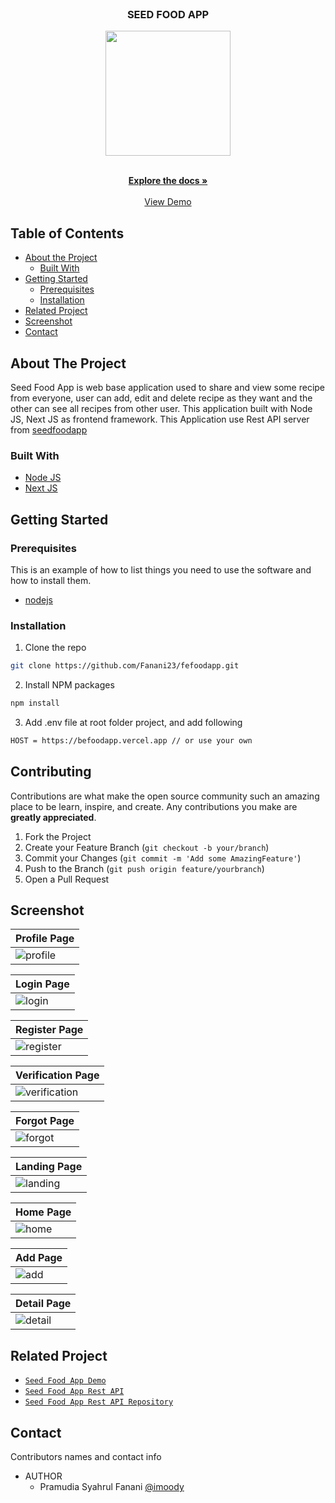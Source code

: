 <br />
<p align="center">

  <h3 align="center">SEED FOOD APP</h3>
  <p align="center">
    <image align="center" width="200" src='./public/demo/logo.png' />
  </p>

  <p align="center">
    <br />
    <a href="https://github.com/Fanani23/fefoodapp.git"><strong>Explore the docs »</strong></a>
    <br />
    <br />
    <a href="https://fefoodapp.vercel.app/">View Demo</a>
  </p>
</p>

<!-- TABLE OF CONTENTS -->

## Table of Contents

- [About the Project](#about-the-project)
  - [Built With](#built-with)
- [Getting Started](#getting-started)
  - [Prerequisites](#prerequisites)
  - [Installation](#installation)
- [Related Project](#related-project)
- [Screenshot](#screenshot)
- [Contact](#contact)

<!-- ABOUT THE PROJECT -->

## About The Project

Seed Food App is web base application used to share and view some recipe from everyone, user can add, edit and delete recipe as they want and the other can see all recipes from other user. This application built with Node JS, Next JS as frontend framework.
This Application use Rest API server from [seedfoodapp](https://befoodapp.vercel.app/)

### Built With

- [Node JS](https://nodejs.org/en/docs/)
- [Next JS](https://nextjs.org/)

<!-- GETTING STARTED -->

## Getting Started

### Prerequisites

This is an example of how to list things you need to use the software and how to install them.

- [nodejs](https://nodejs.org/en/download/)

### Installation

1. Clone the repo

```sh
git clone https://github.com/Fanani23/fefoodapp.git
```

2. Install NPM packages

```sh
npm install
```

3. Add .env file at root folder project, and add following

```sh
HOST = https://befoodapp.vercel.app // or use your own

```

<!-- CONTRIBUTING -->

## Contributing

Contributions are what make the open source community such an amazing place to be learn, inspire, and create. Any contributions you make are **greatly appreciated**.

1. Fork the Project
2. Create your Feature Branch (`git checkout -b your/branch`)
3. Commit your Changes (`git commit -m 'Add some AmazingFeature'`)
4. Push to the Branch (`git push origin feature/yourbranch`)
5. Open a Pull Request

<!-- SCREENSHOT -->

## Screenshot

| Profile Page                                                 |
| ------------------------------------------------------------ |
| ![profile](/public/demo/profile.png?raw=true "Profile Page") |

| Login Page                                             |
| ------------------------------------------------------ |
| ![login](/public/demo/login.png?raw=true "Login Page") |

| Register Page                                                   |
| --------------------------------------------------------------- |
| ![register](/public/demo/register.png?raw=true "Register Page") |

| Verification Page                                                           |
| --------------------------------------------------------------------------- |
| ![verification](/public/demo/verification.png?raw=true "Verification Page") |

| Forgot Page                                               |
| --------------------------------------------------------- |
| ![forgot](/public/demo/forgot.png?raw=true "Forgot Page") |

| Landing Page                                                 |
| ------------------------------------------------------------ |
| ![landing](/public/demo/landing.png?raw=true "Landing Page") |

| Home Page                                           |
| --------------------------------------------------- |
| ![home](/public/demo/home.png?raw=true "Home Page") |

| Add Page                                         |
| ------------------------------------------------ |
| ![add](/public/demo/add.png?raw=true "Add Page") |

| Detail Page                                               |
| --------------------------------------------------------- |
| ![detail](/public/demo/detail.png?raw=true "Detail Page") |

<!-- RELATED PROJECT -->

## Related Project

- [`Seed Food App Demo`](https://fefoodapp.vercel.app/)
- [`Seed Food App Rest API`](https://befoodapp.vercel.app/)
- [`Seed Food App Rest API Repository`](https://github.com/Fanani23/fefoodapp.git)

<!-- CONTACT -->

## Contact

Contributors names and contact info

- AUTHOR
  - Pramudia Syahrul Fanani [@imoody](https://github.com/Fanani23/)
